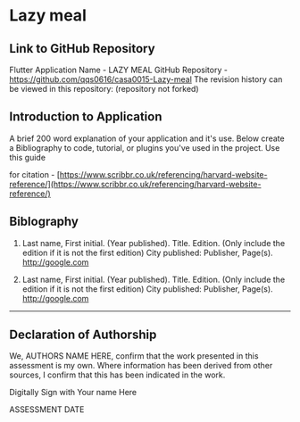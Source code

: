 <!---

---
title: "CASA0017: Web Architecture Final Assessment"
author: "Steven Gray"
date: "10 Dec 2021"
---

-->
# Lazy meal

## Link to GitHub Repository

Flutter Application Name - LAZY MEAL
GitHub Repository - https://github.com/qqs0616/casa0015-Lazy-meal
The revision history can be viewed in this repository: (repository not forked)

## Introduction to Application

A brief 200 word explanation of your application and it's use.  Below create a Bibliography to code, tutorial, or plugins you've used in the project. Use this guide


for citation - [https://www.scribbr.co.uk/referencing/harvard-website-reference/](https://www.scribbr.co.uk/referencing/harvard-website-reference/)

## Biblography

1. Last name, First initial. (Year published). Title. Edition. (Only include the edition if it is not the first edition) City published: Publisher, Page(s). <http://google.com>

2. Last name, First initial. (Year published). Title. Edition. (Only include the edition if it is not the first edition) City published: Publisher, Page(s).  <http://google.com>

----

## Declaration of Authorship

We, AUTHORS NAME HERE, confirm that the work presented in this assessment is my own. Where information has been derived from other sources, I confirm that this has been indicated in the work.


Digitally Sign with Your name Here

ASSESSMENT DATE
